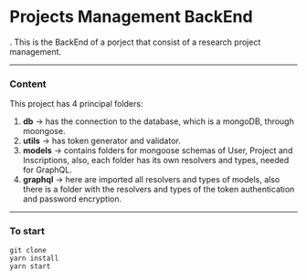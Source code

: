# Projects Management BackEnd
.
This is the BackEnd of a porject that consist of a research project management.
 - - - -
### Content

This project has 4 principal folders:

1. **db** -> has the connection to the database, which is a mongoDB, through moongose. <br/>
2. **utils** -> has token generator and validator.<br/>
3. **models** -> contains folders for mongoose schemas of User, Project and Inscriptions, also, each folder has its own resolvers and types, needed for GraphQL.<br/>
4. **graphql** -> here are imported all resolvers and types of models, also there is a folder with the resolvers and types of the token authentication and password encryption.<br/>
 
 - - - -
### To start
```
git clone 
yarn install
yarn start
```
